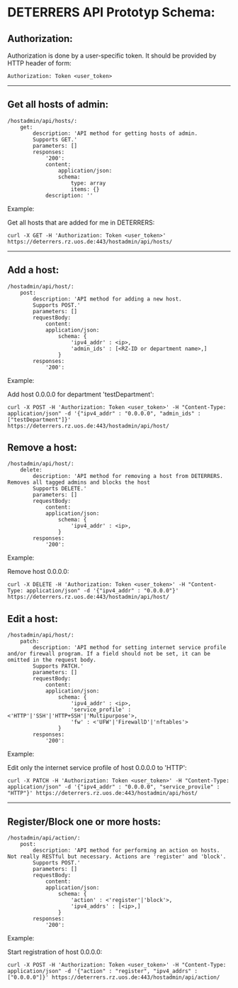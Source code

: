 # DETERRERS API Prototyp Schema:

## Authorization:

Authorization is done by a user-specific token. It should be provided by HTTP header of form:

    Authorization: Token <user_token>

---

## Get all hosts of admin:

    /hostadmin/api/hosts/:
        get:
            description: 'API method for getting hosts of admin.
            Supports GET.'
            parameters: []
            responses:
                '200':
                content:
                    application/json:
                    schema:
                        type: array
                        items: {}
                description: ''

Example:

Get all hosts that are added for me in DETERRERS:

    curl -X GET -H 'Authorization: Token <user_token>' https://deterrers.rz.uos.de:443/hostadmin/api/hosts/

---

## Add a host:

    /hostadmin/api/host/:
        post:
            description: 'API method for adding a new host.
            Supports POST.'
            parameters: []
            requestBody:
                content:
                application/json:
                    schema: {
                        'ipv4_addr' : <ip>,
                        'admin_ids' : [<RZ-ID or department name>,]
                    }
            responses:
                '200':
Example:

Add host 0.0.0.0 for department 'testDepartment':

    curl -X POST -H 'Authorization: Token <user_token>' -H "Content-Type: application/json" -d '{"ipv4_addr" : "0.0.0.0", "admin_ids" : ["testDepartment"]}' https://deterrers.rz.uos.de:443/hostadmin/api/host/

## Remove a host:

    /hostadmin/api/host/:
        delete:
            description: 'API method for removing a host from DETERRERS. Removes all tagged admins and blocks the host
            Supports DELETE.'
            parameters: []
            requestBody:
                content:
                application/json:
                    schema: {
                        'ipv4_addr' : <ip>,
                    }
            responses:
                '200':
Example:

Remove host 0.0.0.0:

    curl -X DELETE -H 'Authorization: Token <user_token>' -H "Content-Type: application/json" -d '{"ipv4_addr" : "0.0.0.0"}' https://deterrers.rz.uos.de:443/hostadmin/api/host/


## Edit a host:

    /hostadmin/api/host/:
        patch:
            description: 'API method for setting internet service profile and/or firewall program. If a field should not be set, it can be omitted in the request body.
            Supports PATCH.'
            parameters: []
            requestBody:
                content:
                application/json:
                    schema: {
                        'ipv4_addr' : <ip>,
                        'service_profile' : <'HTTP'|'SSH'|'HTTP+SSH'|'Multipurpose'>,
                        'fw' : <'UFW'|'FirewallD'|'nftables'>
                    }
            responses:
                '200':

Example:

Edit only the internet service profile of host 0.0.0.0 to 'HTTP':

    curl -X PATCH -H 'Authorization: Token <user_token>' -H "Content-Type: application/json" -d '{"ipv4_addr" : "0.0.0.0", "service_provile" : "HTTP"}' https://deterrers.rz.uos.de:443/hostadmin/api/host/

---

## Register/Block one or more hosts:

    /hostadmin/api/action/:
        post:
            description: 'API method for performing an action on hosts. Not really RESTful but necessary. Actions are 'register' and 'block'.
            Supports POST.'
            parameters: []
            requestBody:
                content:
                application/json:
                    schema: {
                        'action' : <'register'|'block'>,
                        'ipv4_addrs' : [<ip>,]
                    }
            responses:
                '200':

Example:

Start registration of host 0.0.0.0:

    curl -X POST -H 'Authorization: Token <user_token>' -H "Content-Type: application/json" -d '{"action" : "register", "ipv4_addrs" : ["0.0.0.0"]}' https://deterrers.rz.uos.de:443/hostadmin/api/action/
